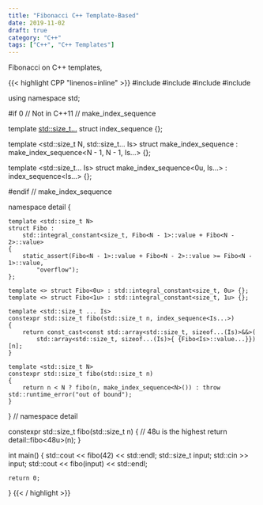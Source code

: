 ```yaml
---
title: "Fibonacci C++ Template-Based"
date: 2019-11-02
draft: true
category: "C++"
tags: ["C++", "C++ Templates"]
---
```


Fibonacci on C++ templates,

<!--more-->


{{< highlight CPP "linenos=inline" >}}
#include <array>
#include <cstdint>
#include <iostream>
#include <stdexcept>

using namespace std;

#if 0 // Not in C++11 // make_index_sequence

template <std::size_t...> struct index_sequence {};

template <std::size_t N, std::size_t... Is>
struct make_index_sequence : make_index_sequence<N - 1, N - 1, Is...> {};

template <std::size_t... Is>
struct make_index_sequence<0u, Is...> : index_sequence<Is...> {};

#endif // make_index_sequence

namespace detail
{

	template <std::size_t N>
	struct Fibo :
		std::integral_constant<size_t, Fibo<N - 1>::value + Fibo<N - 2>::value>
	{
		static_assert(Fibo<N - 1>::value + Fibo<N - 2>::value >= Fibo<N - 1>::value,
			"overflow");
	};

	template <> struct Fibo<0u> : std::integral_constant<size_t, 0u> {};
	template <> struct Fibo<1u> : std::integral_constant<size_t, 1u> {};

	template <std::size_t ... Is>
	constexpr std::size_t fibo(std::size_t n, index_sequence<Is...>)
	{
		return const_cast<const std::array<std::size_t, sizeof...(Is)>&&>(
			std::array<std::size_t, sizeof...(Is)>{ {Fibo<Is>::value...}})[n];
	}

	template <std::size_t N>
	constexpr std::size_t fibo(std::size_t n)
	{
		return n < N ? fibo(n, make_index_sequence<N>()) : throw std::runtime_error("out of bound");
	}
} // namespace detail

constexpr std::size_t fibo(std::size_t n)
{
	// 48u is the highest
	return detail::fibo<48u>(n);
}

int main()
{
	std::cout << fibo(42) << std::endl;
	std::size_t input;
	std::cin >> input;
	std::cout << fibo(input) << std::endl;

	return 0;
}
{{< / highlight >}}